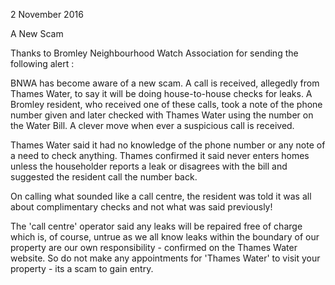 2 November 2016

A New Scam

Thanks to Bromley Neighbourhood Watch Association for sending the following alert :

BNWA has become aware of a new scam. A call is received, allegedly from Thames Water, to say it will be doing house-to-house checks for leaks. A Bromley resident, who received one of these calls, took a note of the phone number given and later checked with Thames Water using the number on the Water Bill. A clever move when ever a suspicious call is received.

Thames Water said it had no knowledge of the phone number or any note of a need to check anything. Thames confirmed it said never enters homes unless the householder reports a leak or disagrees with the bill and suggested the resident call the number back.

On calling what sounded like a call centre, the resident was told it was all about complimentary checks and not what was said previously!

The 'call centre' operator said any leaks will be repaired free of charge which is, of course, untrue as we all know leaks within the boundary of our property are our own responsibility - confirmed on the Thames Water website. So do not make any appointments for 'Thames Water' to visit your property - its a scam to gain entry.
